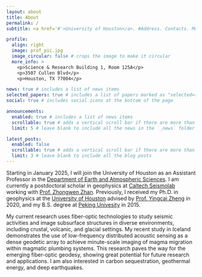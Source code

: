 ```yaml
---
layout: about
title: About
permalink: /
subtitle: <a href='#'>University of Houston</a>. #Address. Contacts. Motto. Etc.

profile:
  align: right
  image: prof_pic.jpg
  image_circular: false # crops the image to make it circular
  more_info: >
    <p>Science & Research Building 1, Room 125A</p>
    <p>3507 Cullen Blvd</p>
    <p>Houston, TX 77004</p>

news: true # includes a list of news items
selected_papers: true # includes a list of papers marked as "selected={true}"
social: true # includes social icons at the bottom of the page

announcements:
  enabled: true # includes a list of news items
  scrollable: true # adds a vertical scroll bar if there are more than 3 news items
  limit: 5 # leave blank to include all the news in the `_news` folder

latest_posts:
  enabled: false
  scrollable: true # adds a vertical scroll bar if there are more than 3 new posts items
  limit: 3 # leave blank to include all the blog posts
---
```


Starting in January 2025, I will join the University of Houston as an Assistant Professor in the [Department of Earth and Atmospheric Sciences](https://uh.edu/nsm/earth-atmospheric/people/faculty/jiaxuan-li/). I am currently a postdoctoral scholar in geophysics at [Caltech Seismolab](https://www.seismolab.caltech.edu/) working with [Prof. Zhongwen Zhan](https://zhan.caltech.edu/). Previously, I received my Ph.D. in geophysics at the [University of Houston](https://www.uh.edu/nsm/earth-atmospheric/) advised by [Prof. Yingcai Zheng](https://uh.edu/nsm/earth-atmospheric/people/faculty/yingcai-zheng/) in 2020, and my B.S. degree at [Peking Univesity](https://sess2.pku.edu.cn/english/index.htm) in 2015. 

My current research uses fiber-optic technologies to study seismic activities and image subsurface structures in diverse environments, including crustal, volcanic, and glacial settings. My recent study in Iceland demonstrates the use of low-frequency distributed acoustic sensing as a dense geodetic array to achieve minute-scale imaging of magma migration within magmatic plumbing systems. This research paves the way for the emerging fiber-optic geodesy, showing great potential for future research and applications. I am also interested in carbon sequestration, geothermal energy, and deep earthquakes.

<!-- ---
<span style="font-size:30px; font-weight:normal;">Research Interst</span>
- Fiber-optic sensing
- Earthquake source process
- Volcanic monitoring
- Carbon sequestration
- Geothermal energy
- Deep earthquakes -->

<!-- --- -->
